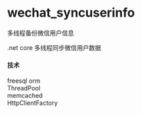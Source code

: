 # wechat_syncuserinfo
多线程备份微信用户信息

.net core 多线程同步微信用户数据

#### 技术
freesql orm   
ThreadPool  
memcached   
HttpClientFactory  




